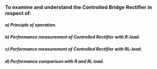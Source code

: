 ### To examine and understand the Controlled Bridge Rectifier in respect of:

##### a) Principle of operation.

##### b) Performance measurement of Controlled Rectifier with R-load.

##### c) Performance measurement of Controlled Rectifier with RL-load.

##### d) Performance comparison with R and RL load.
